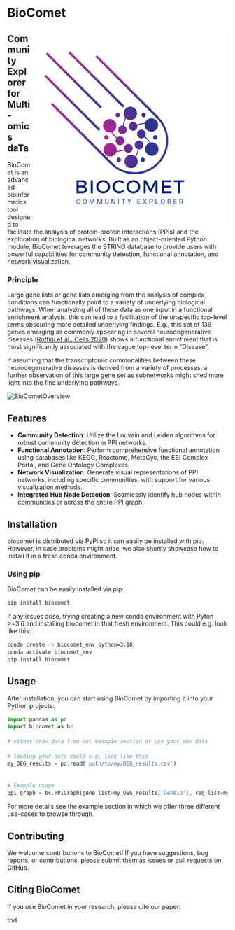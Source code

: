# BioComet

<img align="right" width="450" height="450" src="https://github.com/NiRuff/GithubMedia/blob/main/BioCometLogo_cropped.png?raw=true">

## Community Explorer <br/> for Multi-omics daTa

BioComet is an advanced bioinformatics tool designed to facilitate the analysis of protein-protein interactions (PPIs) and the exploration of biological networks. Built as an object-oriented Python module, BioComet leverages the STRING database to provide users with powerful capabilities for community detection, functional annotation, and network visualization.

### Principle
Large gene lists or gene lists emerging from the analysis of complex conditions can functionally point to a variety of underlying biological pathways. 
When analyzing all of these data as one input in a functional enrichment analysis, this can lead to a facilitation of the unspecific top-level terms obscuring more detailed underlying findings.
E.g., this set of 139 genes emerging as commonly appearing in several neurodegenerative diseases 
([Ruffini et al., Cells 2020](https://doi.org/10.3390/cells9122642)) shows a functional enrichment that is most significantly associated with the vague top-level term "Disease".

If assuming that the transcriptomic commonalities between these neurodegenerative diseases is derived from a variety of processes, a further observation of this large gene set as subnetworks might shed more light into the fine underlying pathways.

![BioCometOverview](https://user-images.githubusercontent.com/50486014/238303370-5f6a0280-ef52-4dba-8f1a-7762256f83c6.png)

## Features

- **Community Detection**: Utilize the Louvain and Leiden algorithms for robust community detection in PPI networks.
- **Functional Annotation**: Perform comprehensive functional annotation using databases like KEGG, Reactome, MetaCyc, the EBI Complex Portal, and Gene Ontology Complexes.
- **Network Visualization**: Generate visual representations of PPI networks, including specific communities, with support for various visualization methods.
- **Integrated Hub Node Detection**: Seamlessly identify hub nodes within communities or across the entire PPI graph.

## Installation

biocomet is distributed via PyPi so it can easily be installed with pip. However, in case problems might arise, we also shortly showcase how to install it in a fresh conda environment.

### Using pip

BioComet can be easily installed via pip:

```bash
pip install biocomet
```

If any issues arise, trying creating a new conda environment with Pyton >=3.6 and installing biocomet in that fresh environment.
This could e.g. look like this:

```bash
conde create -n biocomet_env python=3.10
conda activate biocomet_env
pip install biocomet
```

## Usage

After installation, you can start using BioComet by importing it into your Python projects:

```python
import pandas as pd
import biocomet as bc

# either draw data from our example section or use your own data

# loading your data could e.g. look like this
my_DEG_results = pd.read('path/to/my/DEG_results.csv')


# Example usage
ppi_graph = bc.PPIGraph(gene_list=my_DEG_results['GeneID'], reg_list=my_DEG_results['logFC'])
```
For more details see the example section in which we offer three different use-cases to browse through.

## Contributing

We welcome contributions to BioComet! If you have suggestions, bug reports, or contributions, please submit them as issues or pull requests on GitHub.

## Citing BioComet

If you use BioComet in your research, please cite our paper: 

tbd

